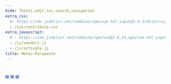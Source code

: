 ```yaml
---
hide: footer,edit,toc,search,navigation
extra_css:
  #- https://cdn.jsdelivr.net/combine/npm/vue-tel-input@5.6.2/dist/css/component.min.css,npm/vue-tel-input@5.6.2/dist/css/sprite.min.css
  - /css/contribute.css
extra_javascript:
  # - https://cdn.jsdelivr.net/combine/npm/vue@2.6.14,npm/vue-tel-input@5.6.2/dist/vue-tel-input.umd.min.js,npm/vue-resource@1.5.3/dist/vue-resource.min.js
  - /js/vendors.js
  - /js/activate.js
title: Meteo-Parapente
---
```

<h1></h1>
<script>
  const mp_form_locale = {
    locale: 'de',
    fullname: `Nachname und Vorname`,
    company: `Firma <small>(optional)</small>`,
    address: `Adresse`,
    city: `Stadt`,
    country: `Land`,
    submit: `Senden ►`,
    need_help: `Brauchst du Hilfe?`,
    email_us: `Schreiben Sie eine E-Mail an <strong>support@meteo-parapente.com</strong>`,
    error_request: `Fehler: Server nicht erreichbar. Überprüfen Sie Ihre Verbindung und versuchen Sie es noch einmal`,
    error_missing_params: `<p>ERROR: Token ist ungültig oder abgelaufen.</p><p>Wenn Sie Ihren Zugang bereits aktiviert und Ihre Rechnung per E-Mail erhalten haben, können Sie diese Meldung ignorieren.</p><p>Wenn nicht, wenden Sie sich bitte an support@meteo-parapente.com und senden Sie die folgenden Informationen:</p>`,
    form_input_error: `Fülle das Formular aus`,
    thank_you: `Danke!`,
    access_activated: `Ihr Zugang ist aktiviert`,
    download_invoice: `Bitte laden Sie die Rechnung für Ihre Unterlagen herunter:`,
    invoice: `🧾 Rechnung`,
    enjoy: `Sie können nun diese Seite schließen und Meteo-Parapente genießen.`,
    might_login: `Wenn Meteo-Parapente Sie auffordert, sich anzumelden oder dem Club beizutreten, klicken Sie auf <i>Ich bin bereits Mitglied</i> und geben Sie Ihren Zugangscode ein.`,
    last_step: `Ein letzter Schritt...`,
    enter_address: `Um Ihren Zugangscode zu aktivieren, geben Sie bitte Ihre Adresse ein.`,
    address_privacy: `Wir sind gesetzlich verpflichtet, Ihre Adresse für die Buchhaltung zu erfassen. Wir verwenden sie nicht für andere Zwecke. Sie können unsere <a href="/de/privacy/" target="_blank">Datenschutzbestimmungen</a> lesen.`,
    wait_bank: `Warten, dass die Bank die Zahlung bearbeitet...`,
    error_bank: `Etwas ist merkwürdig. Die Bank braucht zu lange, um die Zahlung zu bearbeiten. Bitte kontaktieren Sie support@meteo-parapente.com und senden Sie die folgenden Informationen :`,
    close: `Schließen`,
    go_to_mp: `Gehen Sie zu Meteo-Parapente`,
    login: `Login`,
    password: `Passwort`,
    here_is_code: `Hier ist dein Code. Verlieren Sie ihn nicht!`
  };
</script>
<div id="app">
  <p v-if="!ready"><img src="/img/load.gif" class="loading" alt="⏳ loading, please wait..." /></p>
</div>